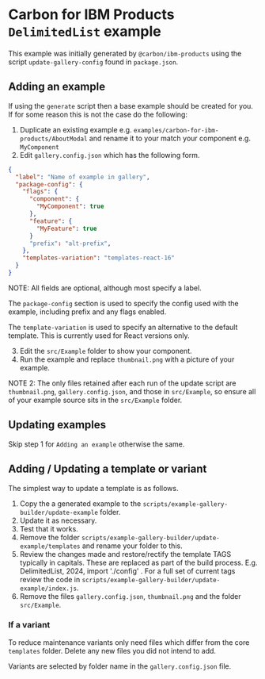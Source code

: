 # Carbon for IBM Products `DelimitedList` example

This example was initially generated by `@carbon/ibm-products` using the script
`update-gallery-config` found in `package.json`.

## Adding an example

If using the `generate` script then a base example should be created for you. If
for some reason this is not the case do the following:

1. Duplicate an existing example e.g.
   `examples/carbon-for-ibm-products/AboutModal` and rename it to your match
   your component e.g. `MyComponent`
2. Edit `gallery.config.json` which has the following form.

```json
{
  "label": "Name of example in gallery",
  "package-config": {
    "flags": {
      "component": {
        "MyComponent": true
      },
      "feature": {
        "MyFeature": true
      }
      "prefix": "alt-prefix",
    },
    "templates-variation": "templates-react-16"
  }
}
```

NOTE: All fields are optional, although most specify a label.

The `package-config` section is used to specify the config used with the
example, including prefix and any flags enabled.

The `template-variation` is used to specify an alternative to the default
template. This is currently used for React versions only.

3. Edit the `src/Example` folder to show your component.
4. Run the example and replace `thumbnail.png` with a picture of your example.

NOTE 2: The only files retained after each run of the update script are
`thumbnail.png`, `gallery.config.json`, and those in `src/Example`, so ensure
all of your example source sits in the `src/Example` folder.

## Updating examples

Skip step 1 for `Adding an example` otherwise the same.

## Adding / Updating a template or variant

The simplest way to update a template is as follows.

1. Copy the a generated example to the
   `scripts/example-gallery-builder/update-example` folder.
2. Update it as necessary.
3. Test that it works.
4. Remove the folder `scripts/example-gallery-builder/update-example/templates`
   and rename your folder to this.
5. Review the changes made and restore/rectify the template TAGS typically in
   capitals. These are replaced as part of the build process. E.g.
   DelimitedList, 2024, import './config' . For a full set of current tags
   review the code in `scripts/example-gallery-builder/update-example/index.js`.
6. Remove the files `gallery.config.json`, `thumbnail.png` and the folder
   `src/Example`.

### If a variant

To reduce maintenance variants only need files which differ from the core
`templates` folder. Delete any new files you did not intend to add.

Variants are selected by folder name in the `gallery.config.json` file.
